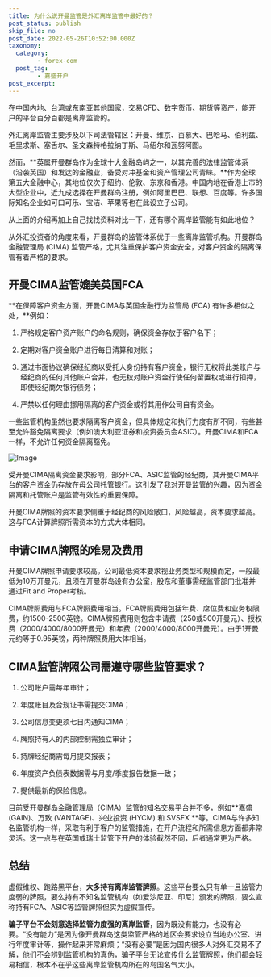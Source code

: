 ```yaml
---
title: 为什么说开曼监管是外汇离岸监管中最好的？
post_status: publish
skip_file: no
post_date: 2022-05-26T10:52:00.000Z
taxonomy:
  category:
        - forex-com
  post_tag:
        - 嘉盛开户
post_excerpt: 
---
```

在中国内地、台湾或东南亚其他国家，交易CFD、数字货币、期货等资产，能开户的平台百分百都是离岸监管的。

外汇离岸监管主要涉及以下司法管辖区：开曼、维京、百慕大、巴哈马、伯利兹、毛里求斯、塞舌尔、圣文森特格拉纳丁斯、马绍尔和瓦努阿图。

然而，**英属开曼群岛作为全球十大金融岛屿之一，以其完善的法律监管体系（沿袭英国）和发达的金融业，备受对冲基金和资产管理公司青睐。**作为全球第五大金融中心，其地位仅次于纽约、伦敦、东京和香港。中国内地在香港上市的大型企业中，近九成选择在开曼群岛注册，例如阿里巴巴、联想、百度等。许多国际知名企业如可口可乐、宝洁、苹果等也在此设立子公司。

从上面的介绍再加上自己找找资料对比一下，还有哪个离岸监管能有如此地位？

从外汇投资者的角度来看，开曼群岛的监管体系优于一些离岸监管机构。开曼群岛金融管理局 (CIMA) 监管严格，尤其注重保护客户资金安全，对客户资金的隔离保管有着严格的要求。

## 开曼CIMA监管媲美英国FCA

**在保障客户资金方面，开曼CIMA与英国金融行为监管局 (FCA) 有许多相似之处，**例如：

1. 严格规定客户资产账户的命名规则，确保资金存放于客户名下；

1. 定期对客户资金账户进行每日清算和对账；

1. 通过书面协议确保经纪商以受托人身份持有客户资金，银行无权将此类账户与经纪商的任何其他账户合并，也无权对账户资金行使任何留置权或进行扣押，即使经纪商欠银行债务；

1. 严禁以任何理由挪用隔离的客户资金或将其用作公司自有资金。

一些监管机构虽然也要求隔离客户资金，但具体规定和执行力度有所不同，有些甚至允许豁免隔离要求（例如澳大利亚证券和投资委员会ASIC）。开曼CIMA和FCA一样，不允许任何资金隔离豁免。

![Image](https://prod-files-secure.s3.us-west-2.amazonaws.com/39ed1227-6d7d-4570-be36-9ccd4a2c4241/bd849744-3fcb-4a37-8312-357962c8f065/image.png?X-Amz-Algorithm=AWS4-HMAC-SHA256&X-Amz-Content-Sha256=UNSIGNED-PAYLOAD&X-Amz-Credential=ASIAZI2LB4664GWUAZVR%2F20250726%2Fus-west-2%2Fs3%2Faws4_request&X-Amz-Date=20250726T041343Z&X-Amz-Expires=3600&X-Amz-Security-Token=IQoJb3JpZ2luX2VjECwaCXVzLXdlc3QtMiJIMEYCIQD7o1A0T5quUbpD55rB9Cp%2BTtk78DlQEavAF57Z1flRvgIhAIje3yF3SKfSl4G1XWEFiU3KJsWgZXHqOD3Dz80SWtaAKv8DCFUQABoMNjM3NDIzMTgzODA1IgzpnCuTcyMKjCHoDRcq3AOkgyRpcscAuNoGqnzqMWnxhWcl5FWZ1NcZM2xcnGPhDTonYiJWBq39fjfRTTpdLChV9RkDxSMssulJGjRv9jNmoquCl8LpiklMMQ5S%2FTDULQZjJoLbUP0OQ6p0TgOE%2ByNKYiDLZx2U5jjVkpLfv%2Fn2bW9Ks4fYkYUqMQ4pSXKZY3BBNxEFQz9H0geT55qavgaBaqdZKI9zbmgqekxibZb5hh3xF7aOfngrnhryAAN9kAmfAtxT3bR2055fqb8M4fon5A4gNbLhYPCsliPf0U9Ab%2BDf%2FGd1uyyuoC2Rw3vnCZamlrB9FAjpcbJ98HPd%2FepT7MNhAQdT9GSN0D3bXQFKqcR5mykQAXLWnvmV%2BJHz3BrTEuKTXOPTFApKiS4snHK%2F6aJW9ViDOcKcyWAxXcOzByMwNRJ2M85p%2BzGaXHgCEXBa6kn4Ip7Xt2kbuoWRLJ6eCYrCy9IE0E%2BwS7cHcBE9bW9oc7wsuO5uD2QdQ6oJh%2Br%2BJJQAuiIIfyC3UxbnQq%2F7f5L4aWKjoKFY0OGZkT2vEosmpfG88B3EjEVXa15c0AhjK8fmpNjs%2FmIN78mkKKwoXdhLHBQxZZ6UWQDBCImGvATn1bjl6KnEWxcHnQ3hM6r1xhBFJhPcuiLHcTCEopHEBjqkAZYMtbkGhZ2dQ2GMEbYl9hxG738GdefKBu1mgEkiuNIBaab0ojFkqV79Q98TR246%2BOC2u9jweIRdaiUUBeR5AL9IHxtRfZJ9RTMm1l%2F%2F20RgUNyjxByt%2B0oADBvMjkz2HKh5qVxZJuMMr9nRvLhk%2B%2BfjzyOHH9beH%2BUdFOtK5guJZo8dZZXc2bFrefqiOtqKL%2BxKdpL0UxYMnLExbG02%2FcP61uqb&X-Amz-Signature=246a70c4051e5bc9e6e9e0666f5736b9ad73fc67408a7c3f1dae8eb94224631e&X-Amz-SignedHeaders=host&x-amz-checksum-mode=ENABLED&x-id=GetObject)

受开曼CIMA隔离资金要求影响，部分FCA、ASIC监管的经纪商，其开曼CIMA平台的客户资金仍存放在母公司托管银行。这引发了我对开曼监管的兴趣，因为资金隔离和托管账户是监管有效性的重要保障。

开曼CIMA牌照的资本要求侧重于经纪商的风险敞口，风险越高，资本要求越高。这与FCA计算牌照所需资本的方式大体相同。

## **申请CIMA牌照的难易及费用**

开曼CIMA牌照申请要求较高。公司最低资本要求视业务类型和规模而定，一般最低为10万开曼元，且须在开曼群岛设有办公室，股东和董事需经监管部门批准并通过Fit and Proper考核。

CIMA牌照费用与FCA牌照费用相当。FCA牌照费用包括年费、席位费和业务权限费，约1500-2500英镑。CIMA牌照费用则包含申请费（250或500开曼元）、授权费（2000/4000/8000开曼元）和年费（2000/4000/8000开曼元）。由于1开曼元约等于0.95英镑，两种牌照费用大体相当。

## CIMA监管牌照公司需遵守哪些监管要求？

1. 公司账户需每年审计；

1. 年度账目及合规证书需提交CIMA；

1. 公司信息变更须七日内通知CIMA；

1. 牌照持有人的内部控制需独立审计；

1. 持牌经纪商需每月提交报表；

1. 年度资产负债表数据需与月度/季度报告数据一致；

1. 提供最新的保险信息。

目前受开曼群岛金融管理局（CIMA）监管的知名交易平台并不多，例如**嘉盛 (GAIN)、万致 (VANTAGE)、兴业投资 (HYCM) 和 SVSFX **等。CIMA与许多知名监管机构一样，采取有利于客户的监管措施，在开户流程和所需信息方面都非常灵活。这一点与在英国或瑞士监管下开户的体验截然不同，后者通常更为严格。

## 总结

虚假维权、跑路黑平台，**大多持有离岸监管牌照**。这些平台要么只有单一且监管力度弱的牌照，要么持有不知名监管机构（如爱沙尼亚、印尼）颁发的牌照，要么宣称持有FCA、ASIC等监管牌照但实为虚假宣传。

**骗子平台不会刻意选择监管力度强的离岸监管**，因为既没有能力，也没有必要。“没有能力”是因为像开曼群岛这类监管严格的地区会要求设立当地办公室、进行年度审计等，操作起来非常麻烦；“没有必要”是因为国内很多人对外汇交易不了解，他们不会辨别监管机构的真伪，骗子平台无论宣传什么监管牌照，他们都会轻易相信，根本不在乎这些离岸监管机构所在的岛国名气大小。